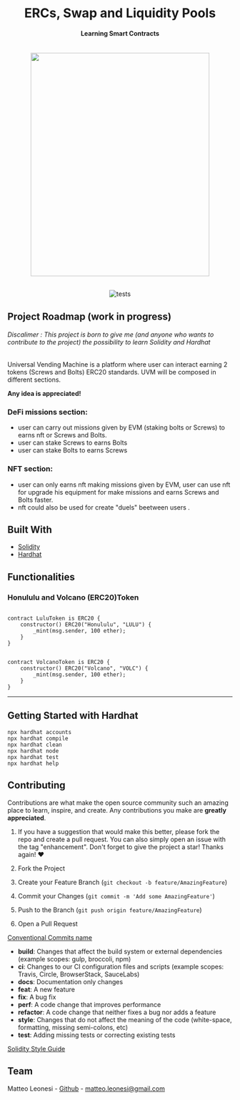<div align="center">
   <h1 align="center">ERCs, Swap and Liquidity Pools</h3>
   <h4 align="center">Learning Smart Contracts</h4> 
</div>
<br>
<div align="center">
  <a>
    <img  border-radius= 50 src="" width="400" height="500">
  </a>
</div>
<br>
<div align="center">
  
   ![tests](https://github.com/MatteoLeonesi/Universal-Vending-Machine/actions/workflows/animalcrossing-bank-test.yml/badge.svg)

</div>

 

## Project Roadmap (work in progress)

<h6>Discalimer : This project is born to give me (and anyone who wants to contribute to the project) the possibility to learn Solidity and Hardhat</h6>

Universal Vending Machine is a platform where user can interact earning 2 tokens (Screws and Bolts) ERC20 standards. UVM will be composed in different sections.

**Any idea is appreciated!**

### DeFi missions section:
- user can carry out missions given by EVM (staking bolts or Screws) to earns nft or Screws and Bolts.
- user can stake Screws to earns Bolts 
- user can stake Bolts to earns Screws 

### NFT section: 
- user can only earns nft making missions given by EVM, user can use nft for upgrade his equipment for make missions and earns Screws and Bolts faster.
- nft could also be used for create "duels" beetween users . 

## Built With
* [Solidity](https://docs.soliditylang.org/en/v0.8.13/) 
* [Hardhat](https://hardhat.org/) 

## Functionalities

### Honululu and Volcano (ERC20)Token


```solidity

contract LuluToken is ERC20 {
    constructor() ERC20("Honululu", "LULU") {
        _mint(msg.sender, 100 ether);
    }
}


contract VolcanoToken is ERC20 {
    constructor() ERC20("Volcano", "VOLC") {
        _mint(msg.sender, 100 ether);
    }
}

  ```
---


## Getting Started with Hardhat 

```shell
npx hardhat accounts
npx hardhat compile
npx hardhat clean
npx hardhat node
npx hardhat test
npx hardhat help
```

## Contributing

Contributions are what make the open source community such an amazing place to learn, inspire, and create. Any contributions you make are **greatly appreciated**. 

1. If you have a suggestion that would make this better, please fork the repo and create a pull request. You can also simply open an issue with the tag "enhancement".
Don't forget to give the project a star! Thanks again! ❤️

1. Fork the Project
2. Create your Feature Branch (`git checkout -b feature/AmazingFeature`)
3. Commit your Changes (`git commit -m 'Add some AmazingFeature'`)
4. Push to the Branch (`git push origin feature/AmazingFeature`)
5. Open a Pull Request

[Conventional Commits name](https://www.conventionalcommits.org/en/v1.0.0/)

* **build**: Changes that affect the build system or external dependencies (example scopes: gulp, broccoli, npm)
* **ci**: Changes to our CI configuration files and scripts (example scopes: Travis, Circle, BrowserStack, SauceLabs)
* **docs**: Documentation only changes
* **feat**: A new feature
* **fix**: A bug fix
* **perf**: A code change that improves performance
* **refactor**: A code change that neither fixes a bug nor adds a feature
* **style**: Changes that do not affect the meaning of the code (white-space, formatting, missing semi-colons, etc)
* **test**: Adding missing tests or correcting existing tests

[Solidity Style Guide](https://docs.soliditylang.org/en/v0.8.11/style-guide.html)


## Team

Matteo Leonesi - [Github](https://github.com/MatteoLeonesi) - matteo.leonesi@gmail.com


